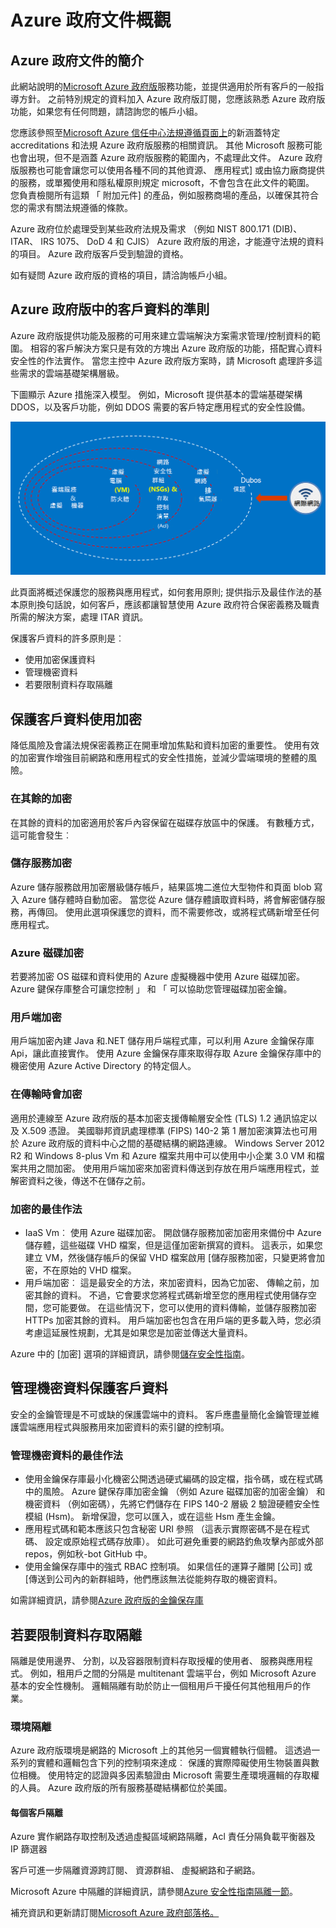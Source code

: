<properties
    pageTitle="Azure 政府文件 |Microsoft Azure"
    description="此提供功能及指引的比較開發 Azure 政府版的應用程式"
    services="Azure-Government"
    cloud="gov" 
    documentationCenter=""
    authors="ryansoc"
    manager="zakramer"
    editor=""/>

<tags
    ms.service="multiple"
    ms.devlang="na"
    ms.topic="article"
    ms.tgt_pltfrm="na"
    ms.workload="azure-government"
    ms.date="08/25/2016"
    ms.author="ryansoc"/>


#  <a name="azure-government-documentation-overview"></a>Azure 政府文件概觀

##  <a name="introduction-to-azure-government-documentation"></a>Azure 政府文件的簡介

此網站說明的[Microsoft Azure 政府版](https://azure.microsoft.com/features/gov/)服務功能，並提供適用於所有客戶的一般指導方針。 之前特別規定的資料加入 Azure 政府版訂閱，您應該熟悉 Azure 政府版功能，如果您有任何問題，請諮詢您的帳戶小組。

您應該參照至[Microsoft Azure 信任中心法規遵循頁面上](http://www.microsoft.com/en-us/TrustCenter/Compliance/default.aspx)的新涵蓋特定 accreditations 和法規 Azure 政府版服務的相關資訊。 其他 Microsoft 服務可能也會出現，但不是涵蓋 Azure 政府版服務的範圍內，不處理此文件。 Azure 政府版服務也可能會讓您可以使用各種不同的其他資源、 應用程式] 或由協力廠商提供的服務，或單獨使用和隱私權原則規定 microsoft，不會包含在此文件的範圍。 您負責檢閱所有這類 「 附加元件] 的產品，例如服務商場的產品，以確保其符合您的需求有關法規遵循的條款。

Azure 政府位於處理受到某些政府法規及需求 （例如 NIST 800.171 (DIB)、 ITAR、 IRS 1075、 DoD 4 和 CJIS） Azure 政府版的用途，才能遵守法規的資料的項目。 Azure 政府版客戶受到驗證的資格。

如有疑問 Azure 政府版的資格的項目，請洽詢帳戶小組。

##  <a name="principles-for-securing-customer-data-in-azure-government"></a>Azure 政府版中的客戶資料的準則

Azure 政府版提供功能及服務的可用來建立雲端解決方案需求管理/控制資料的範圍。 相容的客戶解決方案只是有效的方塊出 Azure 政府版的功能，搭配實心資料安全性的作法實作。
當您主控中 Azure 政府版方案時，請 Microsoft 處理許多這些需求的雲端基礎架構層級。

下圖顯示 Azure 措施深入模型。 例如，Microsoft 提供基本的雲端基礎架構 DDOS，以及客戶功能，例如 DDOS 需要的客戶特定應用程式的安全性設備。

![替代文字](./media/azure-government-Defenseindepth.png)

此頁面將概述保護您的服務與應用程式，如何套用原則; 提供指示及最佳作法的基本原則換句話說，如何客戶，應該都讓智慧使用 Azure 政府符合保密義務及職責所需的解決方案，處理 ITAR 資訊。

保護客戶資料的許多原則是︰
* 使用加密保護資料
* 管理機密資料
* 若要限制資料存取隔離

##  <a name="protecting-customer-data-using-encryption"></a>保護客戶資料使用加密

降低風險及會議法規保密義務正在開車增加焦點和資料加密的重要性。 使用有效的加密實作增強目前網路和應用程式的安全性措施，並減少雲端環境的整體的風險。

### <a name="Overview"></a>在其餘的加密
在其餘的資料的加密適用於客戶內容保留在磁碟存放區中的保護。 有數種方式，這可能會發生︰

### <a name="Overview"></a>儲存服務加密

Azure 儲存服務啟用加密層級儲存帳戶，結果區塊二進位大型物件和頁面 blob 寫入 Azure 儲存體時自動加密。 當您從 Azure 儲存體讀取資料時，將會解密儲存服務，再傳回。 使用此選項保護您的資料，而不需要修改，或將程式碼新增至任何應用程式。

### <a name="Overview"></a>Azure 磁碟加密
若要將加密 OS 磁碟和資料使用的 Azure 虛擬機器中使用 Azure 磁碟加密。 Azure 鍵保存庫整合可讓您控制 」 和 「 可以協助您管理磁碟加密金鑰。

### <a name="Overview"></a>用戶端加密
用戶端加密內建 Java 和.NET 儲存用戶端程式庫，可以利用 Azure 金鑰保存庫 Api，讓此直接實作。 使用 Azure 金鑰保存庫來取得存取 Azure 金鑰保存庫中的機密使用 Azure Active Directory 的特定個人。

### <a name="Overview"></a>在傳輸時會加密

適用於連線至 Azure 政府版的基本加密支援傳輸層安全性 (TLS) 1.2 通訊協定以及 X.509 憑證。 美國聯邦資訊處理標準 (FIPS) 140-2 第 1 層加密演算法也可用於 Azure 政府版的資料中心之間的基礎結構的網路連線。  Windows Server 2012 R2 和 Windows 8-plus Vm 和 Azure 檔案共用中可以使用中小企業 3.0 VM 和檔案共用之間加密。 使用用戶端加密來加密資料傳送到存放在用戶端應用程式，並解密資料之後，傳送不在儲存之前。

### <a name="Overview"></a>加密的最佳作法

* IaaS Vm︰ 使用 Azure 磁碟加密。 開啟儲存服務加密加密用來備份中 Azure 儲存體，這些磁碟 VHD 檔案，但是這僅加密新撰寫的資料。 這表示，如果您建立 VM，然後儲存帳戶的保留 VHD 檔案啟用 [儲存服務加密，只變更將會加密，不在原始的 VHD 檔案。
* 用戶端加密︰ 這是最安全的方法，來加密資料，因為它加密、 傳輸之前，加密其餘的資料。 不過，它會要求您將程式碼新增至您的應用程式使用儲存空間，您可能要做。 在這些情況下，您可以使用的資料傳輸，並儲存服務加密 HTTPs 加密其餘的資料。 用戶端加密也包含在用戶端的更多載入時，您必須考慮這延展性規劃，尤其是如果您是加密並傳送大量資料。

Azure 中的 [加密] 選項的詳細資訊，請參閱[儲存安全性指南](/storage-security-guide)。

##  <a name="protecting-customer-data-by-managing-secrets"></a>管理機密資料保護客戶資料

安全的金鑰管理是不可或缺的保護雲端中的資料。 客戶應盡量簡化金鑰管理並維護雲端應用程式與服務用來加密資料的索引鍵的控制項。

### <a name="Overview"></a>管理機密資料的最佳作法

* 使用金鑰保存庫最小化機密公開透過硬式編碼的設定檔，指令碼，或在程式碼中的風險。 Azure 鍵保存庫加密金鑰 （例如 Azure 磁碟加密的加密金鑰） 和機密資料 （例如密碼），先將它們儲存在 FIPS 140-2 層級 2 驗證硬體安全性模組 (Hsm)。 新增保證，您可以匯入，或在這些 Hsm 產生金鑰。
* 應用程式碼和範本應該只包含秘密 URI 參照 （這表示實際密碼不是在程式碼、 設定或原始程式碼存放庫）。 如此可避免重要的網路釣魚攻擊內部或外部 repos，例如秋-bot GitHub 中。
* 使用金鑰保存庫中的強式 RBAC 控制項。 如果信任的運算子離開 [公司] 或 [傳送到公司內的新群組時，他們應該無法從能夠存取的機密資料。  

如需詳細資訊，請參閱[Azure 政府版的金鑰保存庫](/azure-government/azure-government-tech-keyvault)

##  <a name="isolation-to-restrict-data-access"></a>若要限制資料存取隔離

隔離是使用邊界、 分割，以及容器限制資料存取授權的使用者、 服務與應用程式。 例如，租用戶之間的分隔是 multitenant 雲端平台，例如 Microsoft Azure 基本的安全性機制。 邏輯隔離有助於防止一個租用戶干擾任何其他租用戶的作業。

### <a name="Overview"></a>環境隔離
Azure 政府版環境是網路的 Microsoft 上的其他另一個實體執行個體。 這透過一系列的實體和邏輯包含下列的控制項來達成︰ 保護的實際障礙使用生物裝置與數位相機。  使用特定的認證與多因素驗證由 Microsoft 需要生產環境邏輯的存取權的人員。  Azure 政府版的所有服務基礎結構都位於美國。

#### <a name="Overview"></a>每個客戶隔離
Azure 實作網路存取控制及透過虛擬區域網路隔離，Acl 責任分隔負載平衡器及 IP 篩選器

客戶可進一步隔離資源跨訂閱、 資源群組、 虛擬網路和子網路。

Microsoft Azure 中隔離的詳細資訊，請參閱[Azure 安全性指南隔離一節](/azure-security-getting-started/#isolation)。

補充資訊和更新請訂閱<a href="https://blogs.msdn.microsoft.com/azuregov/">Microsoft Azure 政府部落格。</a>
